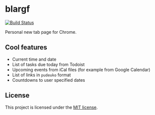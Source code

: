 # blargf
[![Build Status](https://travis-ci.org/Deseteral/blargf.svg?branch=master)](https://travis-ci.org/Deseteral/blargf)

Personal new tab page for Chrome.

## Cool features
- Current time and date
- List of tasks due today from Todoist
- Upcoming events from iCal files (for example from Google Calendar)
- List of links in `pudeuko` format
- Countdowns to user specified dates

## License
This project is licensed under the [MIT license](LICENSE).
